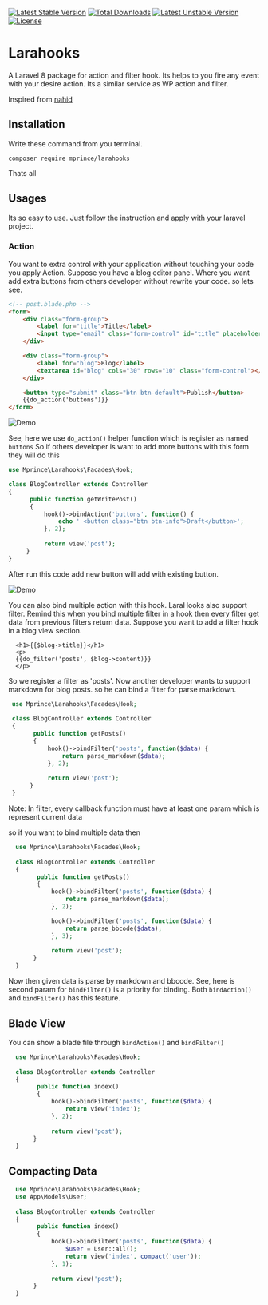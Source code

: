 [![Latest Stable Version](https://poser.pugx.org/mprince/larahooks/v/stable)](https://packagist.org/packages/mprince/larahooks)
[![Total Downloads](https://poser.pugx.org/mprince/larahooks/downloads)](https://packagist.org/packages/mprince/larahooks)
[![Latest Unstable Version](https://poser.pugx.org/mprince/larahooks/v/unstable)](https://packagist.org/packages/mprince/larahooks) 
[![License](https://poser.pugx.org/mprince/larahooks/license)](https://packagist.org/packages/mprince/larahooks)

# Larahooks

A Laravel 8 package for action and filter hook. Its helps to you fire any event with your desire action. Its a similar service as WP action and filter.

Inspired from [nahid](https://github.com/nahid/hookr)
  
## Installation

Write these command from you terminal.

```shell
composer require mprince/larahooks
```

Thats all

## Usages

 Its so easy to use. Just follow the instruction and apply with your laravel project.
 
### Action

You want to extra control with your application without touching your code you apply Action. Suppose you have a blog editor panel. Where you want add extra buttons from others developer without rewrite your code.
so lets see.


  ```html
  <!-- post.blade.php -->
  <form>
      <div class="form-group">
          <label for="title">Title</label>
          <input type="email" class="form-control" id="title" placeholder="Email">
      </div>

      <div class="form-group">
          <label for="blog">Blog</label>
          <textarea id="blog" cols="30" rows="10" class="form-control"></textarea>
      </div>

      <button type="submit" class="btn btn-default">Publish</button>
      {{do_action('buttons')}}
  </form>
  ```
  
  
  ![Demo](http://i.imgur.com/xqN1brq.png "demo")
  
  See, here we use `do_action()` helper function which is register as named `buttons`
  So if others developer is want to add more buttons with this form they will do this
  
  ```php
  use Mprince\Larahooks\Facades\Hook;
  
  class BlogController extends Controller
  {
        public function getWritePost()
        {
            hook()->bindAction('buttons', function() {
                echo ' <button class="btn btn-info">Draft</button>';
            }, 2);
            
            return view('post');
       }
  }
  ```
  
  After run this code add new button will add with existing button. 
  
  

  ![Demo](http://i.imgur.com/Udy1TkG.png "demo")

  You can also bind multiple action with this hook. LaraHooks also support filter. Remind this when you bind multiple filter in a hook then every filter get data from previous filters return data. Suppose you want to add a filter hook in a blog view section.

```
  <h1>{{$blog->title}}</h1>
  <p>
  {{do_filter('posts', $blog->content)}}
  </p>
```

So we register a filter as 'posts'. Now another developer wants to support markdown for blog posts. so he can bind a filter for parse markdown.


 ```php
  use Mprince\Larahooks\Facades\Hook;
  
  class BlogController extends Controller
  {
        public function getPosts()
        {
            hook()->bindFilter('posts', function($data) {
                return parse_markdown($data);
            }, 2);
            
            return view('post');
       }
  }
  ```

  Note: In filter, every callback function must have at least one param which is represent current data

  so if you want to bind multiple data then

```php
  use Mprince\Larahooks\Facades\Hook;
  
  class BlogController extends Controller
  {
        public function getPosts()
        {
            hook()->bindFilter('posts', function($data) {
                return parse_markdown($data);
            }, 2);

            hook()->bindFilter('posts', function($data) {
                return parse_bbcode($data);
            }, 3);
            
            return view('post');
       }
  }
  ```

  Now then given data is parse by markdown and bbcode. See, here is second param for `bindFilter()` is a priority for binding. Both `bindAction()` and `bindFilter()` has this feature.

  ## Blade View

  You can show a blade file through `bindAction()` and `bindFilter()`

```php
  use Mprince\Larahooks\Facades\Hook;
  
  class BlogController extends Controller
  {
        public function index()
        {
            hook()->bindFilter('posts', function($data) {
                return view('index');
            }, 2);
            
            return view('post');
       }
  }
  ```

  ## Compacting Data

```php
  use Mprince\Larahooks\Facades\Hook;
  use App\Models\User;
  
  class BlogController extends Controller
  {
        public function index()
        {
            hook()->bindFilter('posts', function($data) {
                $user = User::all();
                return view('index', compact('user'));
            }, 1);
            
            return view('post');
       }
  }
  ```
